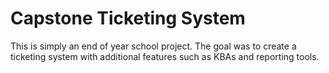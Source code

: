 # Capstone Ticketing System
This is simply an end of year school project.
The goal was to create a ticketing system with additional features such as KBAs and reporting tools.
